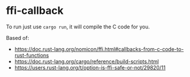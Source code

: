 # ffi-callback

To run just use `cargo run`, it will compile the C code for you.

Based of:

- https://doc.rust-lang.org/nomicon/ffi.html#callbacks-from-c-code-to-rust-functions
- https://doc.rust-lang.org/cargo/reference/build-scripts.html
- https://users.rust-lang.org/t/option-is-ffi-safe-or-not/29820/11
